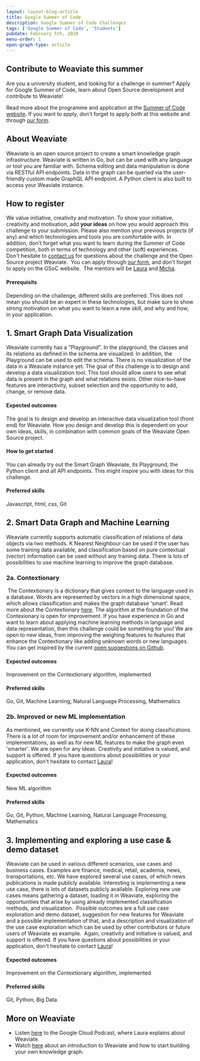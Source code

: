 ```yaml
---
layout: layout-blog-article
title: Google Summer of Code
description: Google Summer of Code Challenges
tags: ['Google Summer of Code', 'Students']
pubdate: February 5th, 2020
menu-order: 1
open-graph-type: article
---
```



## Contribute to Weaviate this summer

Are you a university student, and looking for a challenge in summer? Apply for Google Summer of Code, learn about Open Source development and contribute to Weaviate!

Read more about the programme and application at the [Summer of Code website](https://summerofcode.withgoogle.com/). If you want to apply, don't forget to apply both at this website and through [our form](https://forms.gle/mR3ZWi5nZnbxovCK8).
​
## About Weaviate
Weaviate is an open source project to create a smart knowledge graph infrastructure. Weaviate is written in Go, but can be used with any language or tool you are familiar with. Schema editing and data manipulation is done via RESTful API endpoints. Data in the graph can be queried via the user-friendly custom made GraphQL API endpoint. A Python client is also built to access your Weaviate instance. 
​
## How to register
We value initiative, creativity and motivation. To show your initiative, creativity and motivation, add **your ideas** on how you would approach this challenge to your submission. Please also mention your previous projects (if any) and which technologies and tools you are comfortable with. In addition, don't forget what you want to learn during the Summer of Code competition, both in terms of technology and other (soft) experiences. 
​
Don't hesitate to [contact us](mailto:laura@semi.technology) for questions about the challenge and the Open Source project Weaviate. 
​
You can apply through [our form](https://forms.gle/mR3ZWi5nZnbxovCK8), and don't forget to apply on the GSoC website.
​
The mentors will be [Laura](https://www.semi.technology/about/) and [Micha](https://www.semi.technology/about/).

#### Prerequisits
Depending on the challenge, different skills are preferred. This does not mean you should be an expert in these technologies, but make sure to show strong motivation on what you want to learn a new skill, and why and how, in your application.


## 1. Smart Graph Data Visualization
Weaviate currently has a "Playground". In the playground, the classes and its relations as defined in the schema are visualized. In addition, the Playground can be used to edit the schema. There is no visualization of the data in a Weaviate instance yet. The goal of this challenge is to design and develop a data visualization tool. This tool should allow users to see what data is present in the graph and what relations exists. Other nice-to-have features are interactivity, subset selection and the opportunity to add, change, or remove data.
​
#### Expected outcomes
The goal is to design and develop an interactive data visualization tool (front end) for Weaviate. How you design and develop this is dependent on your own ideas, skills, in combination with common goals of the Weaviate Open Source project.
​
#### How to get started
You can already try out the Smart Graph Weaviate, its Playground, the Python client and all API endpoints. This might inspire you with ideas for this challenge.

#### Preferred skills
Javascript, html, css, Git


## 2. Smart Data Graph and Machine Learning
Weaviate currently supports automatic classification of relations of data objects via two methods. K Nearest Neighbour can be used if the user has some training data available, and classification based on pure contextual (vector) information can be used without any training data. There is lots of possibilities to use machine learning to improve the graph database.
​

### 2a. Contextionary
​
The Contextionary is a dictionary that gives context to the language used in a database. Words are represented by vectors in a high dimensional space, which allows classification and makes the graph database 'smart'. Read more about the Contextionary [here](https://www.semi.technology/documentation/weaviate/current/about/philosophy.html#about-the-contextionary). The algorithm at the foundation of the Contexionary is open for improvement. If you have experience in Go and want to learn about applying machine learning methods in language and data representation, then this challenge could be something for you! We are open to new ideas, from improving the weighing features to features that enhance the Contextionary like adding unknown words or new languages. You can get inspired by the current [open suggestions on Github](https://github.com/semi-technologies/weaviate/labels/Contextionary).

#### Expected outcomes
Improvement on the Contextionary algorithm, implemented 

#### Preferred skills
Go, Git, Machine Learning, Natural Language Processing, Mathematics
​
​
### 2b. Improved or new ML implementation
As mentioned, we currently use K-NN and Context for doing classifications. There is a lot of room for improvement and/or enhancement of these implementations, as well as for new ML features to make the graph even 'smarter'. We are open for any ideas. Creativity and initiative is valued, and support is offered. If you have questions about possibilities or your application, don't hesitate to contact [Laura](mailto:laura@semi.technology)!
​
#### Expected outcomes
New ML algorithm 

#### Preferred skills
Go, Git, Python, Machine Learning, Natural Language Processing, Mathematics
​
## 3. Implementing and exploring a use case & demo dataset
Weaviate can be used in various different scenarios, use cases and business cases. Examples are finance, medical, retail, academia, news, transportations, etc. We have explored several use cases, of which news publications is made publicly available. Interesting is implementing a new use case, there is lots of datasets publicly available. Exploring new use cases means gathering a dataset, loading it in Weaviate, exploring the opportunities that arise by using already implemented classification methods, and visualization. 
​
Possible outcomes are a full use case exploration and demo dataset, suggestion for new features for Weaviate and a possible implementation of that, and a description and visualization of the use case exploration which can be used by other contributors or future users of Weaviate as example.
​
Again, creativity and initiative is valued, and support is offered. If you have questions about possibilities or your application, don't hesitate to contact [Laura](mailto:laura@semi.technology)!

#### Expected outcomes
Improvement on the Contextionary algorithm, implemented 

#### Preferred skills
Git, Python, Big Data


## More on Weaviate
- Listen [here](gcp-podcast.html) to the Google Cloud Podcast, where Laura explains about Weaviate.
- Watch [here](dev-fest-nantes.html) about an introduction to Weaviate and how to start building your own knowledge graph.